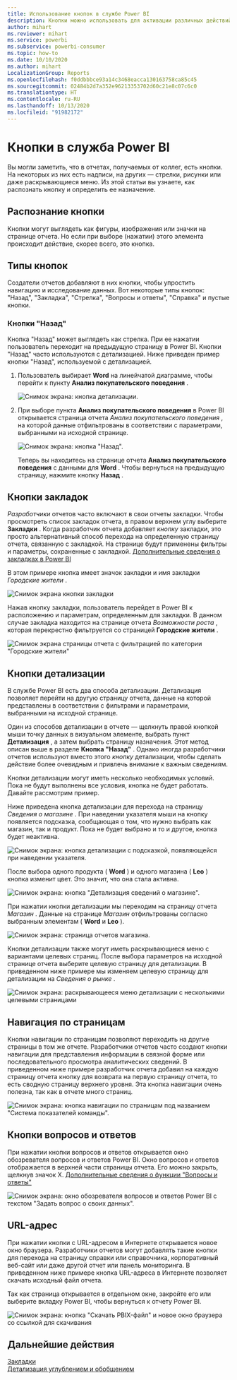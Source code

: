 ```yaml
---
title: Использование кнопок в службе Power BI
description: Кнопки можно использовать для активации различных действий, включая навигацию по отчетам, детализацию и детализацию между отчетами.
author: mihart
ms.reviewer: mihart
ms.service: powerbi
ms.subservice: powerbi-consumer
ms.topic: how-to
ms.date: 10/10/2020
ms.author: mihart
LocalizationGroup: Reports
ms.openlocfilehash: f0ddbbbce93a14c3468eacca130163758ca85c45
ms.sourcegitcommit: 02484b2d7a352e96213353702d60c21e8c07c6c0
ms.translationtype: HT
ms.contentlocale: ru-RU
ms.lasthandoff: 10/13/2020
ms.locfileid: "91982172"
---
```

# <a name="buttons-in-the-power-bi-service"></a>Кнопки в служба Power BI
Вы могли заметить, что в отчетах, получаемых от коллег, есть кнопки. На некоторых из них есть надписи, на других — стрелки, рисунки или даже раскрывающиеся меню. Из этой статьи вы узнаете, как распознать кнопку и определить ее назначение.

## <a name="how-to-recognize-a-button"></a>Распознание кнопки
Кнопки могут выглядеть как фигуры, изображения или значки на странице отчета. Но если при выборе (нажатии) этого элемента происходит действие, скорее всего, это кнопка.

## <a name="types-of-buttons"></a>Типы кнопок
Создатели отчетов добавляют в них кнопки, чтобы упростить навигацию и исследование данных. Вот некоторые типы кнопок: "Назад", "Закладка", "Стрелка", "Вопросы и ответы", "Справка" и пустые кнопки. 

### <a name="back-buttons"></a>Кнопки "Назад" 
Кнопка "Назад" может выглядеть как стрелка. При ее нажатии пользователь переходит на предыдущую страницу в Power BI.  Кнопки "Назад" часто используются с детализацией. Ниже приведен пример кнопки "Назад", используемой с детализацией.

1. Пользователь выбирает **Word** на линейчатой диаграмме, чтобы перейти к пункту **Анализ покупательского поведения** .

    ![Снимок экрана: кнопка детализации.](media/end-user-buttons/power-bi-drillthrough.png)

2. При выборе пункта **Анализ покупательского поведения** в Power BI открывается страница отчета *Анализ покупательского поведения* , на которой данные отфильтрованы в соответствии с параметрами, выбранными на исходной странице.

    ![Снимок экрана: кнопка "Назад".](media/end-user-buttons/power-bi-back.png)

    Теперь вы находитесь на странице отчета **Анализ покупательского поведения** с данными для **Word** . Чтобы вернуться на предыдущую страницу, нажмите кнопку **Назад** . 

## <a name="bookmark-buttons"></a>Кнопки закладок
*Разработчики* отчетов часто включают в свои отчеты закладки. Чтобы просмотреть список закладок отчета, в правом верхнем углу выберите **Закладки** . Когда разработчик отчета добавляет *кнопку* закладки, это просто альтернативный способ перехода на определенную страницу отчета, связанную с закладкой. На странице будут применены фильтры и параметры, сохраненные с закладкой. [Дополнительные сведения о закладках в Power BI](end-user-bookmarks.md) 

В этом примере кнопка имеет значок закладки и имя закладки *Городские жители* . 

![Снимок экрана кнопки закладки](media/end-user-buttons/power-bi-bookmark.png)

Нажав кнопку закладки, пользователь перейдет в Power BI к расположению и параметрам, определенным для закладки.  В данном случае закладка находится на странице отчета *Возможности роста* , которая перекрестно фильтруется со страницей **Городские жители** .

![Снимок экрана страницы отчета с фильтрацией по категории "Городские жители"](media/end-user-buttons/power-bi-urban.png)


## <a name="drillthrough-buttons"></a>Кнопки детализации
В службе Power BI есть два способа детализации. Детализация позволяет перейти на другую страницу отчета, данные на которой представлены в соответствии с фильтрами и параметрами, выбранными на исходной странице.

Один из способов детализации в отчете — щелкнуть правой кнопкой мыши точку данных в визуальном элементе, выбрать пункт **Детализация** , а затем выбрать страницу назначения. Этот метод описан выше в разделе **Кнопка "Назад"** . Однако иногда разработчики отчетов используют вместо этого *кнопку* детализации, чтобы сделать действие более очевидным и привлечь внимание к важным сведениям.  

Кнопки детализации могут иметь несколько необходимых условий. Пока не будут выполнены все условия, кнопка не будет работать. Давайте рассмотрим пример.

Ниже приведена кнопка детализации для перехода на страницу *Сведения о магазине* . При наведении указателя мыши на кнопку появляется подсказка, сообщающая о том, что нужно выбрать как магазин, так и продукт. Пока не будет выбрано и то и другое, кнопка будет неактивна.

![Снимок экрана: кнопка детализации с подсказкой, появляющейся при наведении указателя.](media/end-user-buttons/power-bi-drill-two-selections.png)

После выбора одного продукта ( **Word** ) и одного магазина ( **Leo** ) кнопка изменит цвет. Это значит, что она стала активна.

![Снимок экрана: кнопка "Детализация сведений о магазине".](media/end-user-buttons/power-bi-select-both.png)

При нажатии кнопки детализации мы переходим на страницу отчета *Магазин* . Данные на странице *Магазин* отфильтрованы согласно выбранным элементам ( **Word** и **Leo** ).

![Снимок экрана: страница отчетов магазина.](media/end-user-buttons/power-bi-store.png)

Кнопки детализации также могут иметь раскрывающиеся меню с вариантами целевых страниц. После выбора параметров на исходной странице отчета выберите целевую страницу для детализации. В приведенном ниже примере мы изменяем целевую страницу для детализации на *Сведения о рынке* . 

![Снимок экрана: раскрывающееся меню детализации с несколькими целевыми страницами](media/end-user-buttons/power-bi-destination.png)

## <a name="page-navigation"></a>Навигация по страницам

Кнопки навигации по страницам позволяют переходить на другие страницы в том же отчете. Разработчики отчетов часто создают кнопки навигации для представления информации в связной форме или последовательного просмотра аналитических сведений. В приведенном ниже примере разработчик отчета добавил на каждую страницу отчета кнопку для возврата на первую страницу отчета, то есть сводную страницу верхнего уровня. Эта кнопка навигации очень полезна, так как в отчете много страниц.

![Снимок экрана: кнопка навигации по страницам под названием "Система показателей команды".](media/end-user-buttons/power-bi-nav-button.png)


## <a name="qa-buttons"></a>Кнопки вопросов и ответов 
При нажатии кнопки вопросов и ответов открывается окно обозревателя вопросов и ответов Power BI. Окно вопросов и ответов отображается в верхней части страницы отчета. Его можно закрыть, щелкнув значок X. [Дополнительные сведения о функции "Вопросы и ответы"](end-user-q-and-a.md)

![Снимок экрана: окно обозревателя вопросов и ответов Power BI с текстом "Задать вопрос о своих данных".](media/end-user-buttons/power-bi-qna.png)

## <a name="web-url"></a>URL-адрес
При нажатии кнопки с URL-адресом в Интернете открывается новое окно браузера. Разработчики отчетов могут добавлять такие кнопки для перехода на страницу справки или справочника, корпоративный веб-сайт или даже другой отчет или панель мониторинга. В приведенном ниже примере кнопка URL-адреса в Интернете позволяет скачать исходный файл отчета. 

Так как страница открывается в отдельном окне, закройте его или выберите вкладку Power BI, чтобы вернуться к отчету Power BI.

![Снимок экрана: кнопка "Скачать PBIX-файл" и новое окно браузера со ссылкой для скачивания](media/end-user-buttons/power-bi-url.png)

## <a name="next-steps"></a>Дальнейшие действия
[Закладки](end-user-bookmarks.md)    
[Детализация углублением и обобщением](end-user-drill.md)
